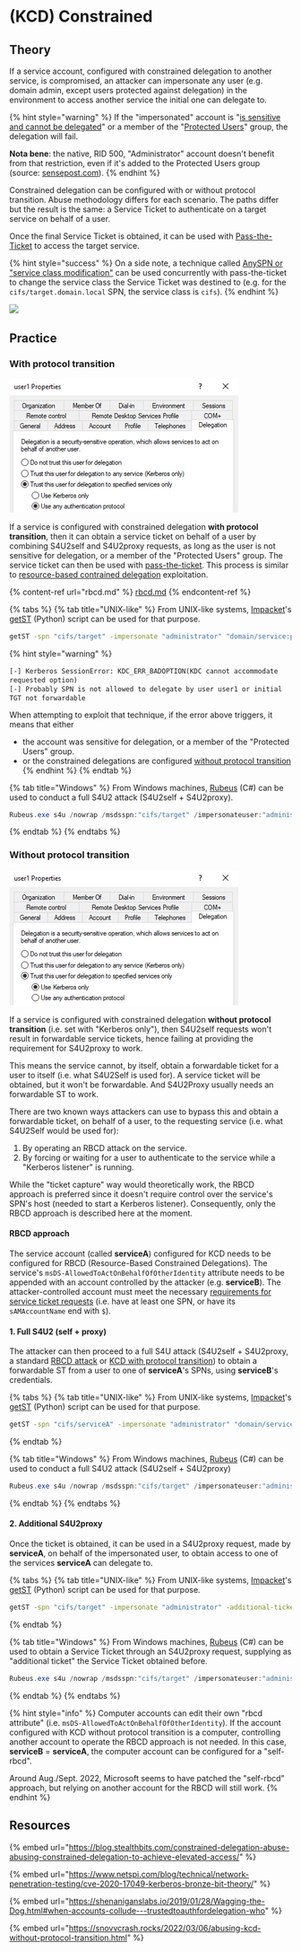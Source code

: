 # (KCD) Constrained

## Theory

If a service account, configured with constrained delegation to another service, is compromised, an attacker can impersonate any user (e.g. domain admin, except users protected against delegation) in the environment to access another service the initial one can delegate to.

{% hint style="warning" %}
If the "impersonated" account is "[is sensitive and cannot be delegated](https://learn.microsoft.com/en-us/windows-server/identity/ad-ds/manage/how-to-configure-protected-accounts)" or a member of the "[Protected Users](https://learn.microsoft.com/en-us/windows-server/security/credentials-protection-and-management/protected-users-security-group)" group, the delegation will fail.

**Nota bene**: the native, RID 500, "Administrator" account doesn't benefit from that restriction, even if it's added to the Protected Users group (source: [sensepost.com](https://sensepost.com/blog/2023/protected-users-you-thought-you-were-safe-uh/)).
{% endhint %}

Constrained delegation can be configured with or without protocol transition. Abuse methodology differs for each scenario. The paths differ but the result is the same: a Service Ticket to authenticate on a target service on behalf of a user.

Once the final Service Ticket is obtained, it can be used with [Pass-the-Ticket](broken-reference) to access the target service.&#x20;

{% hint style="success" %}
On a side note, a technique called [AnySPN or "service class modification"](broken-reference) can be used concurrently with pass-the-ticket to change the service class the Service Ticket was destined to (e.g. for the `cifs/target.domain.local` SPN, the service class is `cifs`).
{% endhint %}

![](../../../../.gitbook/assets/Kerberos\_delegations-constrained.png)

## Practice

### With protocol transition

![Domain Controller > Active Directory Users and Computers > delegation properties of a user](<../../../../.gitbook/assets/kcd with protocol transition.png>)

If a service is configured with constrained delegation **with protocol transition**, then it can obtain a service ticket on behalf of a user by combining S4U2self and S4U2proxy requests, as long as the user is not sensitive for delegation, or a member of the "Protected Users" group. The service ticket can then be used with [pass-the-ticket](broken-reference). This process is similar to [resource-based contrained delegation](rbcd.md) exploitation.

{% content-ref url="rbcd.md" %}
[rbcd.md](rbcd.md)
{% endcontent-ref %}

{% tabs %}
{% tab title="UNIX-like" %}
From UNIX-like systems, [Impacket](https://github.com/SecureAuthCorp/impacket)'s [getST](https://github.com/SecureAuthCorp/impacket/blob/master/examples/getST.py) (Python) script can be used for that purpose.

```bash
getST -spn "cifs/target" -impersonate "administrator" "domain/service:password"
```

{% hint style="warning" %}
```
[-] Kerberos SessionError: KDC_ERR_BADOPTION(KDC cannot accommodate requested option)
[-] Probably SPN is not allowed to delegate by user user1 or initial TGT not forwardable
```

When attempting to exploit that technique, if the error above triggers, it means that either

* the account was sensitive for delegation, or a member of the "Protected Users" group.
* or the constrained delegations are configured [without protocol transition](constrained.md#without-protocol-transition)
{% endhint %}
{% endtab %}

{% tab title="Windows" %}
From Windows machines, [Rubeus](https://github.com/GhostPack/Rubeus) (C#) can be used to conduct a full S4U2 attack (S4U2self + S4U2proxy).

```powershell
Rubeus.exe s4u /nowrap /msdsspn:"cifs/target" /impersonateuser:"administrator" /domain:"domain" /user:"user" /password:"password"
```
{% endtab %}
{% endtabs %}

### Without protocol transition

![Domain Controller > Active Directory Users and Computers > delegation properties of a user](<../../../../.gitbook/assets/kcd without proto transition.png>)

If a service is configured with constrained delegation **without protocol transition** (i.e. set with "Kerberos only"), then S4U2self requests won't result in forwardable service tickets, hence failing at providing the requirement for S4U2proxy to work.

This means the service cannot, by itself, obtain a forwardable ticket for a user to itself (i.e. what S4U2Self is used for). A service ticket will be obtained, but it won't be forwardable. And S4U2Proxy usually needs an forwardable ST to work.

There are two known ways attackers can use to bypass this and obtain a forwardable ticket, on behalf of a user, to the requesting service (i.e. what S4U2Self would be used for):

1. &#x20;By operating an RBCD attack on the service.
2. By forcing or waiting for a user to authenticate to the service while a "Kerberos listener" is running.

While the "ticket capture" way would theoretically work, the RBCD approach is preferred since it doesn't require control over the service's SPN's host (needed to start a Kerberos listener). Consequently, only the RBCD approach is described here at the moment.

#### RBCD approach

The service account (called **serviceA**) configured for KCD needs to be configured for RBCD (Resource-Based Constrained Delegations). The service's `msDS-AllowedToActOnBehalfOfOtherIdentity` attribute needs to be appended with an account controlled by the attacker (e.g. **serviceB**). The attacker-controlled account must meet the necessary [requirements for service ticket requests](../#tickets) (i.e. have at least one SPN, or have its `sAMAccountName` end with `$`).

#### 1. Full S4U2 (self + proxy)

The attacker can then proceed to a full S4U attack (S4U2self + S4U2proxy, a standard [RBCD attack](rbcd.md) or [KCD with protocol transition](constrained.md#with-protocol-transition)) to obtain a forwardable ST from a user to one of **serviceA**'s SPNs, using **serviceB**'s credentials.

{% tabs %}
{% tab title="UNIX-like" %}
From UNIX-like systems, [Impacket](https://github.com/SecureAuthCorp/impacket)'s [getST](https://github.com/SecureAuthCorp/impacket/blob/master/examples/getST.py) (Python) script can be used for that purpose.

```bash
getST -spn "cifs/serviceA" -impersonate "administrator" "domain/serviceB:password"
```
{% endtab %}

{% tab title="Windows" %}
From Windows machines, [Rubeus](https://github.com/GhostPack/Rubeus) (C#) can be used to conduct a full S4U2 attack (S4U2self + S4U2proxy)

```powershell
Rubeus.exe s4u /nowrap /msdsspn:"cifs/target" /impersonateuser:"administrator" /domain:"domain" /user:"user" /password:"password"
```
{% endtab %}
{% endtabs %}

#### 2. Additional S4U2proxy

Once the ticket is obtained, it can be used in a S4U2proxy request, made by **serviceA**, on behalf of the impersonated user, to obtain access to one of the services **serviceA** can delegate to.

{% tabs %}
{% tab title="UNIX-like" %}
From UNIX-like systems, [Impacket](https://github.com/SecureAuthCorp/impacket)'s [getST](https://github.com/SecureAuthCorp/impacket/blob/master/examples/getST.py) (Python) script can be used for that purpose.

```bash
getST -spn "cifs/target" -impersonate "administrator" -additional-ticket "administrator.ccache" "domain/serviceA:password"
```
{% endtab %}

{% tab title="Windows" %}
From Windows machines, [Rubeus](https://github.com/GhostPack/Rubeus) (C#) can be used to obtain a Service Ticket through an S4U2proxy request, supplying as "additional ticket" the Service Ticket obtained before. &#x20;

```powershell
Rubeus.exe s4u /nowrap /msdsspn:"cifs/target" /impersonateuser:"administrator" /tgs:"base64 | file.kirbi" /domain:"domain" /user:"user" /password:"password"
```
{% endtab %}
{% endtabs %}

{% hint style="info" %}
Computer accounts can edit their own "rbcd attribute" (i.e. `msDS-AllowedToActOnBehalfOfOtherIdentity`). If the account configured with KCD without protocol transition is a computer, controlling another account to operate the RBCD approach is not needed. In this case, **serviceB** = **serviceA**, the computer account can be configured for a "self-rbcd".

Around Aug./Sept. 2022, Microsoft seems to have patched the "self-rbcd" approach, but relying on another account for the RBCD will still work.
{% endhint %}

## Resources

{% embed url="https://blog.stealthbits.com/constrained-delegation-abuse-abusing-constrained-delegation-to-achieve-elevated-access/" %}

{% embed url="https://www.netspi.com/blog/technical/network-penetration-testing/cve-2020-17049-kerberos-bronze-bit-theory/" %}

{% embed url="https://shenaniganslabs.io/2019/01/28/Wagging-the-Dog.html#when-accounts-collude---trustedtoauthfordelegation-who" %}

{% embed url="https://snovvcrash.rocks/2022/03/06/abusing-kcd-without-protocol-transition.html" %}
